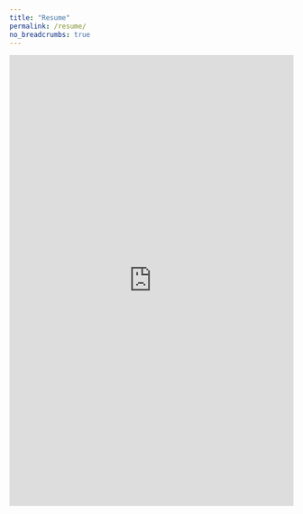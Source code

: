 ```yaml
---
title: "Resume"
permalink: /resume/
no_breadcrumbs: true
---
```


<iframe src="https://drive.google.com/file/d/1olNVYTBQ66U5QaD411w4UZoPd1LCPz7d/preview" width="100%" height="800" style="border: none"></iframe>
